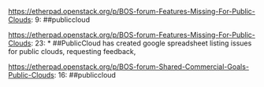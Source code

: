 https://etherpad.openstack.org/p/BOS-forum-Features-Missing-For-Public-Clouds: 9: ##publiccloud

https://etherpad.openstack.org/p/BOS-forum-Features-Missing-For-Public-Clouds: 23: 			* ##PublicCloud has created google spreadsheet listing issues for public clouds, requesting feedback,

https://etherpad.openstack.org/p/BOS-forum-Shared-Commercial-Goals-Public-Clouds: 16: ##publiccloud

